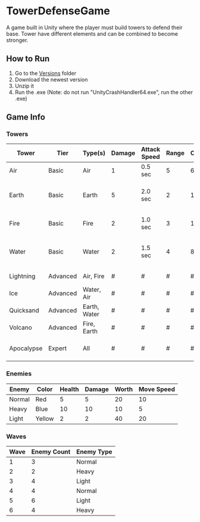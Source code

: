 # TowerDefenseGame
A game built in Unity where the player must build towers to defend their base. Tower have different elements and can be combined to become stronger.

## How to Run
1. Go to the [Versions](Versions) folder
2. Download the newest version
3. Unzip it
4. Run the .exe (Note: do not run "UnityCrashHandler64.exe", run the other .exe)

## Game Info
### Towers
Tower       | Tier     | Type(s)      | Damage | Attack Speed | Range | Cost | Notes
----------- | -------- | ------------ | ------ | ------------ | ----- | ---- | -----
Air         | Basic    | Air          | 1      | 0.5 sec      | 5     | 60   | 
Earth       | Basic    | Earth        | 5      | 2.0 sec      | 2     | 100  | Hits all enemies within range
Fire        | Basic    | Fire         | 2      | 1.0 sec      | 3     | 120  | Deals 1 dps for 2 sec
Water       | Basic    | Water        | 2      | 1.5 sec      | 4     | 80   | Slows enemies by 25% for 2 sec
Lightning   | Advanced | Air, Fire    | #      | #            | #     | #    | To be designed
Ice         | Advanced | Water, Air   | #      | #            | #     | #    | To be designed
Quicksand   | Advanced | Earth, Water | #      | #            | #     | #    | To be designed
Volcano     | Advanced | Fire, Earth  | #      | #            | #     | #    | To be designed
Apocalypse  | Expert   | All          | #      | #            | #     | #    | Not created yet

### Enemies
Enemy  | Color  | Health | Damage | Worth | Move Speed
-------| ------ | ------ | ------ | ----- | ----------
Normal | Red    | 5      | 5      | 20    | 10
Heavy  | Blue   | 10     | 10     | 10    | 5
Light  | Yellow | 2      | 2      | 40    | 20

### Waves
Wave | Enemy Count | Enemy Type
---- | ----------- | ------
1    | 3           | Normal
2    | 2           | Heavy
3    | 4           | Light
4    | 4           | Normal
5    | 6           | Light
6    | 4           | Heavy

